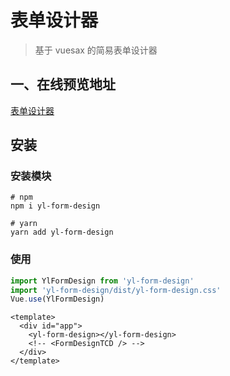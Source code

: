 # 表单设计器
> 基于 vuesax 的简易表单设计器

## 一、在线预览地址
[表单设计器](https://libra-lei.github.io/yl-form-design)

## 安装
### 安装模块
```
# npm
npm i yl-form-design
```
```
# yarn
yarn add yl-form-design
```

### 使用
``` javascript
import YlFormDesign from 'yl-form-design'
import 'yl-form-design/dist/yl-form-design.css'
Vue.use(YlFormDesign)
```
``` Vue
<template>
  <div id="app">
    <yl-form-design></yl-form-design>
    <!-- <FormDesignTCD /> -->
  </div>
</template>
```